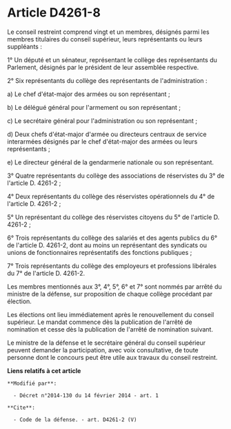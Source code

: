 # Article D4261-8

Le conseil restreint comprend vingt et un membres, désignés parmi les membres titulaires du conseil supérieur, leurs
représentants ou leurs suppléants : 

1° Un député et un sénateur, représentant le collège des représentants du Parlement, désignés par le président de leur
assemblée respective. 

2° Six représentants du collège des représentants de l'administration : 

a) Le chef d'état-major des armées ou son représentant ; 

b) Le délégué général pour l'armement ou son représentant ; 

c) Le secrétaire général pour l'administration ou son représentant ; 

d) Deux chefs d'état-major d'armée ou directeurs centraux de service interarmées désignés par le chef d'état-major des armées
ou leurs représentants ; 

e) Le directeur général de la gendarmerie nationale ou son représentant. 

3° Quatre représentants du collège des associations de réservistes du 3° de l'article D. 4261-2 ; 

4° Deux représentants du collège des réservistes opérationnels du 4° de l'article D. 4261-2 ; 

5° Un représentant du collège des réservistes citoyens du 5° de l'article D. 4261-2 ; 

6° Trois représentants du collège des salariés et des agents publics du 6° de l'article D. 4261-2, dont au moins un
représentant des syndicats ou unions de fonctionnaires représentatifs des fonctions publiques ; 

7° Trois représentants du collège des employeurs et professions libérales du 7° de l'article D. 4261-2. 

Les membres mentionnés aux 3°, 4°, 5°, 6° et 7° sont nommés par arrêté du ministre de la défense, sur proposition de chaque
collège procédant par élection. 

Les élections ont lieu immédiatement après le renouvellement du conseil supérieur. Le mandat commence dès la publication de
l'arrêté de nomination et cesse dès la publication de l'arrêté de nomination suivant. 

Le ministre de la défense et le secrétaire général du conseil supérieur peuvent demander la participation, avec voix
consultative, de toute personne dont le concours peut être utile aux travaux du conseil restreint.

**Liens relatifs à cet article**

	**Modifié par**:

	  - Décret n°2014-130 du 14 février 2014 - art. 1

	**Cite**:

	  - Code de la défense. - art. D4261-2 (V)
